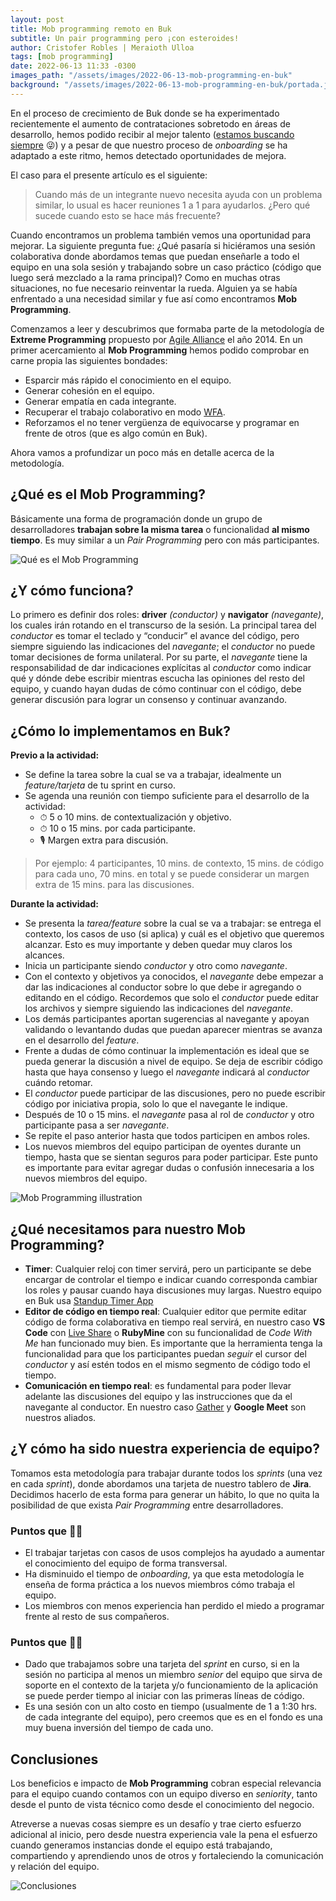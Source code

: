 ```yaml
---
layout: post
title: Mob programming remoto en Buk
subtitle: Un pair programming pero ¡con esteroides!
author: Cristofer Robles | Meraioth Ulloa
tags: [mob programming]
date: 2022-06-13 11:33 -0300
images_path: "/assets/images/2022-06-13-mob-programming-en-buk"
background: "/assets/images/2022-06-13-mob-programming-en-buk/portada.jpg"
---
```

En el proceso de crecimiento de Buk donde se ha experimentado recientemente el aumento de contrataciones sobretodo en áreas de desarrollo, hemos podido recibir al mejor talento ([estamos buscando siempre](https://info.buk.cl/reclutamiento-buk-devs?hsLang=es-cl) 😜) y a pesar de que nuestro proceso de _onboarding_ se ha adaptado a este ritmo, hemos detectado oportunidades de mejora.

El caso para el presente artículo es el siguiente:

> Cuando más de un integrante nuevo necesita ayuda con un problema similar, lo usual es hacer reuniones 1 a 1 para ayudarlos. ¿Pero qué sucede cuando esto se hace más frecuente?

Cuando encontramos un problema también vemos una oportunidad para mejorar. La siguiente pregunta fue: ¿Qué pasaría si hiciéramos una sesión colaborativa donde abordamos temas que puedan enseñarle a todo el equipo en una sola sesión y trabajando sobre un caso práctico (código que luego será mezclado a la rama principal)? Como en muchas otras situaciones, no fue necesario reinventar la rueda. Alguien ya se había enfrentado a una necesidad similar y fue así como encontramos **Mob Programming**.

Comenzamos a leer y descubrimos que formaba parte de la metodología de **Extreme Programming** propuesto por [Agile Alliance](https://www.agilealliance.org/resources/experience-reports/mob-programming-agile2014/) el año 2014. En un primer acercamiento al **Mob Programming** hemos podido comprobar en carne propia las siguientes bondades:

- Esparcir más rápido el conocimiento en el equipo.
- Generar cohesión en el equipo.
- Generar empatía en cada integrante.
- Recuperar el trabajo colaborativo en modo [WFA](https://www.buk.cl/blog/nueva-pol%C3%ADtica-buk-wfa-work-from-anywhere).
- Reforzamos el no tener vergüenza de equivocarse y programar en frente de otros (que es algo común en Buk).

Ahora vamos a profundizar un poco más en detalle acerca de la metodología.

## ¿Qué es el Mob Programming?

Básicamente una forma de programación donde un grupo de desarrolladores **trabajan sobre la misma tarea** o funcionalidad **al mismo tiempo**. Es muy similar a un _Pair Programming_ pero con más participantes.

![Qué es el Mob Programming]({{page.images_path}}/mob-programming-meme-1.png)

## ¿Y cómo funciona?

Lo primero es definir dos roles: **driver** _(conductor)_ y **navigator** _(navegante)_, los cuales irán rotando en el transcurso de la sesión. La principal tarea del _conductor_ es tomar el teclado y “conducir” el avance del código, pero siempre siguiendo las indicaciones del _navegante_; el _conductor_ no puede tomar decisiones de forma unilateral. Por su parte, el _navegante_ tiene la responsabilidad de dar indicaciones explícitas al _conductor_ como indicar qué y dónde debe escribir mientras escucha las opiniones del resto del equipo, y cuando hayan dudas de cómo continuar con el código, debe generar discusión para lograr un consenso y continuar avanzando.

## ¿Cómo lo implementamos en Buk?

**Previo a la actividad:**

- Se define la tarea sobre la cual se va a trabajar, idealmente un _feature/tarjeta_ de tu sprint en curso.
- Se agenda una reunión con tiempo suficiente para el desarrollo de la actividad:
  - ⏱ 5 o 10 mins. de contextualización y objetivo.
  - ⏱ 10 o 15 mins. por cada participante.
  - 🎙 Margen extra para discusión.

> Por ejemplo: 4 participantes, 10 mins. de contexto, 15 mins. de código para cada uno, 70 mins. en total y se puede considerar un margen extra de 15 mins. para las discusiones.

**Durante la actividad:**

- Se presenta la _tarea/feature_ sobre la cual se va a trabajar: se entrega el contexto, los casos de uso (si aplica) y cuál es el objetivo que queremos alcanzar. Esto es muy importante y deben quedar muy claros los alcances.
- Inicia un participante siendo _conductor_ y otro como _navegante_.
- Con el contexto y objetivos ya conocidos, el _navegante_ debe empezar a dar las indicaciones al conductor sobre lo que debe ir agregando o editando en el código. Recordemos que solo el _conductor_ puede editar los archivos y siempre siguiendo las indicaciones del _navegante_.
- Los demás participantes aportan sugerencias al navegante y apoyan validando o levantando dudas que puedan aparecer mientras se avanza en el desarrollo del _feature_.
- Frente a dudas de cómo continuar la implementación es ideal que se pueda generar la discusión a nivel de equipo. Se deja de escribir código hasta que haya consenso y luego el _navegante_ indicará al _conductor_ cuándo retomar.
- El _conductor_ puede participar de las discusiones, pero no puede escribir código por iniciativa propia, solo lo que el navegante le indique.
- Después de 10 o 15 mins. el _navegante_ pasa al rol de _conductor_ y otro participante pasa a ser _navegante_.
- Se repite el paso anterior hasta que todos participen en ambos roles.
- Los nuevos miembros del equipo participan de oyentes durante un tiempo, hasta que se sientan seguros para poder participar. Este punto es importante para evitar agregar dudas o confusión innecesaria a los nuevos miembros del equipo.

![Mob Programming illustration]({{page.images_path}}/mob-programming-illustration.png)

## ¿Qué necesitamos para nuestro Mob Programming?

- **Timer**: Cualquier reloj con timer servirá, pero un participante se debe encargar de controlar el tiempo e indicar cuando corresponda cambiar los roles y pausar cuando haya discusiones muy largas. Nuestro equipo en Buk usa [Standup Timer App](https://standuptimer.app/)
- **Editor de código en tiempo real**: Cualquier editor que permite editar código de forma colaborativa en tiempo real servirá, en nuestro caso **VS Code** con [Live Share](https://code.visualstudio.com/learn/collaboration/live-share) o **RubyMine** con su funcionalidad de _Code With Me_ han funcionado muy bien. Es importante que la herramienta tenga la funcionalidad para que los participantes puedan _seguir_ el cursor del _conductor_ y así estén todos en el mismo segmento de código todo el tiempo.
- **Comunicación en tiempo real**: es fundamental para poder llevar adelante las discusiones del equipo y las instrucciones que da el navegante al conductor. En nuestro caso [Gather](https://www.gather.town/) y **Google Meet** son nuestros aliados.

## ¿Y cómo ha sido nuestra experiencia de equipo?

Tomamos esta metodología para trabajar durante todos los _sprints_ (una vez en cada _sprint_), donde abordamos una tarjeta de nuestro tablero de **Jira**. Decidimos hacerlo de esta forma para generar un hábito, lo que no quita la posibilidad de que exista _Pair Programming_ entre desarrolladores.

### Puntos que 👍🏻

- El trabajar tarjetas con casos de usos complejos ha ayudado a aumentar el conocimiento del equipo de forma transversal.
- Ha disminuido el tiempo de _onboarding_, ya que esta metodología le enseña de forma práctica a los nuevos miembros cómo trabaja el equipo.
- Los miembros con menos experiencia han perdido el miedo a programar frente al resto de sus compañeros.

### Puntos que 👎🏻

- Dado que trabajamos sobre una tarjeta del _sprint_ en curso, si en la sesión no participa al menos un miembro _senior_ del equipo que sirva de soporte en el contexto de la tarjeta y/o funcionamiento de la aplicación se puede perder tiempo al iniciar con las primeras líneas de código.
- Es una sesión con un alto costo en tiempo (usualmente de 1 a  1:30 hrs. de cada integrante del equipo), pero creemos que es en el fondo es una muy buena inversión del tiempo de cada uno.

## Conclusiones

Los beneficios e impacto de **Mob Programming** cobran especial relevancia para el equipo cuando contamos con un equipo diverso en _seniority_, tanto desde el punto de vista técnico como desde el conocimiento del negocio.

Atreverse a nuevas cosas siempre es un desafío y trae cierto esfuerzo adicional al inicio, pero desde nuestra experiencia vale la pena el esfuerzo cuando generamos instancias donde el equipo está trabajando, compartiendo y aprendiendo unos de otros y fortaleciendo la comunicación y relación del equipo.

![Conclusiones]({{page.images_path}}/mob-programming-meme-2.png)
